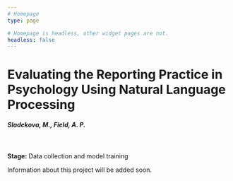 ```yaml
---
# Homepage
type: page

# Homepage is headless, other widget pages are not.
headless: false
---
```


# Evaluating the Reporting Practice in Psychology Using Natural Language Processing
##### Sladekova, M., Field, A. P.

</br>

**Stage:** Data collection and model training 

Information about this project will be added soon.  
